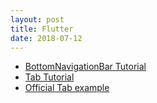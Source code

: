 ```yaml
---
layout: post
title: Flutter
date: 2018-07-12
---
```


* [BottomNavigationBar Tutorial](https://github.com/fablue/building-a-social-network-with-flutter)
* [Tab Tutorial](https://medium.com/indian-coder/flutter-bottom-navigation-bar-890d9588be4f)
* [Official Tab example](https://flutter.io/cookbook/design/tabs/)
